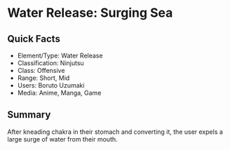# Water Release: Surging Sea

## Quick Facts
- Element/Type: Water Release
- Classification: Ninjutsu
- Class: Offensive
- Range: Short, Mid
- Users: Boruto Uzumaki
- Media: Anime, Manga, Game

## Summary
After kneading chakra in their stomach and converting it, the user expels a large surge of water from their mouth.
